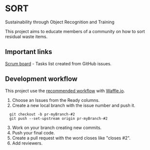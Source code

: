 # SORT
Sustainability through Object Recognition and Training

This project aims to educate members of a community on how to sort residual waste items.

## Important links
[Scrum board](https://waffle.io/SORT-ETS/SORT) - Tasks list created from GitHub issues.

## Development workflow
This project use the [recommended workflow](https://github.com/waffleio/waffle.io/wiki/Recommended-Workflow-Using-Pull-Requests-&-Automatic-Work-Tracking) with [Waffle.io](https://waffle.io/SORT-ETS/SORT). 

1. Choose an Issues from the Ready columns.
2. Create a new local branch with the issue number and push it.

  ```
  	git checkout -b pr-myBranch-#2
  	git push --set-upstream origin pr-myBranch-#2
  ```
3. Work on your branch creating new commits.
4. Push your final code.
5. Create a pull request with the word closes like "closes #2".
6. Add reviewers.
